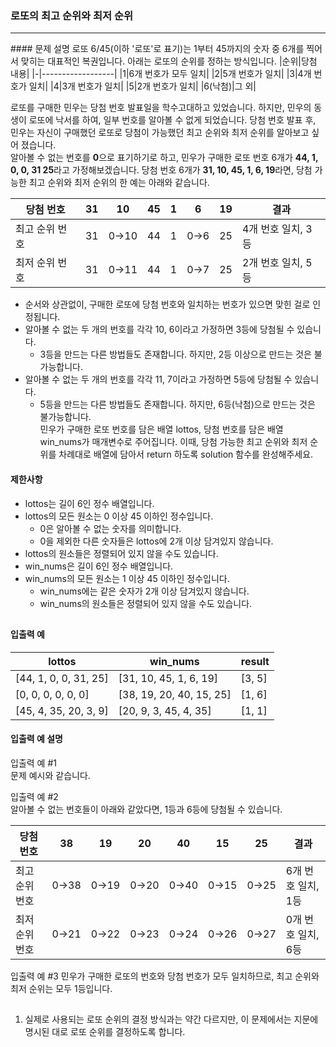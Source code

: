 ### 로또의 최고 순위와 최저 순위
<hr></hr>
#### 문제 설명
로또 6/45(이하 '로또'로 표기)는 1부터 45까지의 숫자 중 6개를 찍어서 맞히는 대표적인 복권입니다. 아래는 로또의 순위를 정하는 방식입니다.
|순위|당첨 내용|
|-|------------------|
|1|6개 번호가 모두 일치|
|2|5개 번호가 일치|
|3|4개 번호가 일치|
|4|3개 번호가 일치|
|5|2개 번호가 일치|
|6(낙첨)|그 외|

로또를 구매한 민우는 당첨 번호 발표일을 학수고대하고 있었습니다. 하지만, 민우의 동생이 로또에 낙서를 하여, 일부 번호를 알아볼 수 없게 되었습니다. 당첨 번호 발표 후, 민우는 자신이 구매했던 로또로 당첨이 가능했던 최고 순위와 최저 순위를 알아보고 싶어 졌습니다.  
알아볼 수 없는 번호를 <b>0</b>으로 표기하기로 하고, 민우가 구매한 로또 번호 6개가 <b>44, 1, 0, 0, 31 25</b>라고 가정해보겠습니다. 당첨 번호 6개가 <b>31, 10, 45, 1, 6, 19</b>라면, 당첨 가능한 최고 순위와 최저 순위의 한 예는 아래와 같습니다.

|당첨 번호|31|10|45|1|6|19|결과|
|-------------|--|----|--|-|---|--|-----------------|
|최고 순위 번호|31|0→10|44|1|0→6|25|4개 번호 일치, 3등|
|최저 순위 번호|31|0→11|44|1|0→7|25|2개 번호 일치, 5등|

* 순서와 상관없이, 구매한 로또에 당첨 번호와 일치하는 번호가 있으면 맞힌 걸로 인정됩니다.  
* 알아볼 수 없는 두 개의 번호를 각각 10, 6이라고 가정하면 3등에 당첨될 수 있습니다.  
  * 3등을 만드는 다른 방법들도 존재합니다. 하지만, 2등 이상으로 만드는 것은 불가능합니다.  
* 알아볼 수 없는 두 개의 번호를 각각 11, 7이라고 가정하면 5등에 당첨될 수 있습니다.  
  * 5등을 만드는 다른 방법들도 존재합니다. 하지만, 6등(낙첨)으로 만드는 것은 불가능합니다.  
민우가 구매한 로또 번호를 담은 배열 lottos, 당첨 번호를 담은 배열 win_nums가 매개변수로 주어집니다. 이때, 당첨 가능한 최고 순위와 최저 순위를 차례대로 배열에 담아서 return 하도록 solution 함수를 완성해주세요.  

#### 제한사항
* lottos는 길이 6인 정수 배열입니다.  
* lottos의 모든 원소는 0 이상 45 이하인 정수입니다.  
  * 0은 알아볼 수 없는 숫자를 의미합니다.  
  * 0을 제외한 다른 숫자들은 lottos에 2개 이상 담겨있지 않습니다.  
* lottos의 원소들은 정렬되어 있지 않을 수도 있습니다.  
* win_nums은 길이 6인 정수 배열입니다.  
* win_nums의 모든 원소는 1 이상 45 이하인 정수입니다.  
  * win_nums에는 같은 숫자가 2개 이상 담겨있지 않습니다.  
  * win_nums의 원소들은 정렬되어 있지 않을 수도 있습니다.  
<h2></h2>

#### 입출력 예
|lottos|win_nums|result|
|---------------------|----------------------|------|
|[44, 1, 0, 0, 31, 25]|[31, 10, 45, 1, 6, 19]|[3, 5]|
|[0, 0, 0, 0, 0, 0]|[38, 19, 20, 40, 15, 25]|[1, 6]|
|[45, 4, 35, 20, 3, 9]|[20, 9, 3, 45, 4, 35]|[1, 1]|

#### 입출력 예 설명
입출력 예 #1  
문제 예시와 같습니다.  

입출력 예 #2  
알아볼 수 없는 번호들이 아래와 같았다면, 1등과 6등에 당첨될 수 있습니다.  

|당첨 번호|38|19|20|40|15|25|결과|
|-------------|----|----|----|----|----|----|-----------------|
|최고 순위 번호|0→38|0→19|0→20|0→40|0→15|0→25|6개 번호 일치, 1등|
|최저 순위 번호|0→21|0→22|0→23|0→24|0→26|0→27|0개 번호 일치, 6등|

입출력 예 #3
민우가 구매한 로또의 번호와 당첨 번호가 모두 일치하므로, 최고 순위와 최저 순위는 모두 1등입니다.  
<h2></h2>

1. 실제로 사용되는 로또 순위의 결정 방식과는 약간 다르지만, 이 문제에서는 지문에 명시된 대로 로또 순위를 결정하도록 합니다.  
